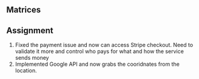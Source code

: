 ## Matrices

## Assignment 

1. Fixed the payment issue and now can access Stripe checkout. Need to validate it more and control who pays for what and how the service sends money
2. Implemented Google API and now grabs the cooridnates from the location.